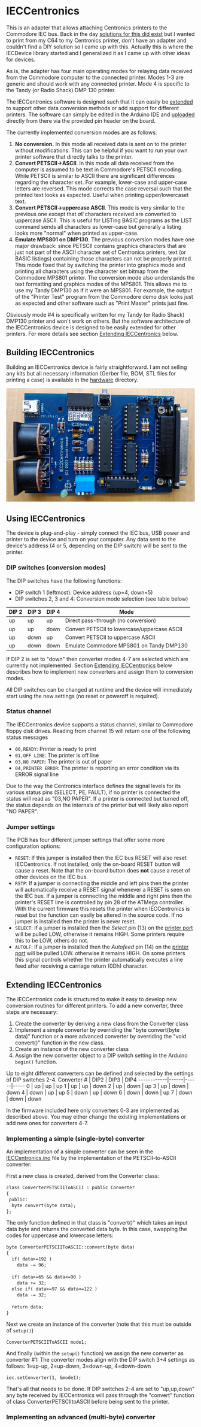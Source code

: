 # IECCentronics

This is an adapter that allows attaching Centronics printers to the Commodore IEC bus.
Back in the day [solutions for this did exist](https://www.youtube.com/watch?v=g8cB98p5IS4) but
I wanted to print from my C64 to my Centronics printer, don't have an adapter and couldn't find 
a DIY solution so I came up with this. Actually this is where the IECDevice library started and
I generalized it as I came up with other ideas for devices.

As is, the adapter has four main operating modes for relaying data received from the Commodore 
computer to the connected printer. Modes 1-3 are generic and should work with any connected printer.
Mode 4 is specific to the Tandy (or Radio Shack) DMP 130 printer.

The IECCentronics software is designed such that it can easily be [extended](#extending-ieccentronics)
to support other data conversion methods or add support for different printers. The software
can simply be edited in the Arduino IDE and [uploaded](hardware/README.md#uploading-the-firmware) 
directly from there via the provided pin header on the board.

The currently implemented conversion modes are as follows:
1) **No conversion.** In this mode all received data is sent on to the printer without modifications.
This can be helpful if you want to run your own printer software that directly talks to the printer.
2) **Convert PETSCII->ASCII**. In this mode all data received from the computer is assumed to be text 
in Commodore's PETSCII encoding. While PETSCII is similar to ASCII there are significant differences 
regarding the character set. For example, lower-case and upper-case letters are reversed. This mode
corrects the case reversal such that the printed text looks as expected. Useful when printing
upper/lowercaset text.
3) **Convert PETSCII->uppercase ASCII**. This mode is very similar to the previous one except that
*all* characters received are converted to uppercase ASCII. This is useful for LISTing BASIC programs
as the LIST command sends all characters as lower-case but generally a listing looks more "normal"
when printed as upper-case.
4) **Emulate MPS801 on DMP130**. The previous conversion modes have one major drawback: since PETSCII
contains graphics characters that are just not part of the ASCII character set of Centronics printers,
text (or BASIC listings) containing those characters can not be properly printed. This mode fixed that
by switching the printer into graphics mode and printing all characters using the character set bitmap
from the Commodore MPS801 printer. The conversion mode also understands the text formatting and graphics
modes of the MPS801. This allows me to use my Tandy DMP130 as if it were an MPS801. For example, 
the output of the "Printer Test" program from the Commodore demo disk looks just as expected and other
software such as "Print Master" prints just fine.

Obviously mode #4 is specifically written for my Tandy (or Radio Shack) DMP130 printer and won't work
on others. But the software architecture of the IECCentronics device is designed to be easily extended
for other printers. For more details see section [Extending IECCentronics](#extending-ieccentronics) below.
  
## Building IECCentronics

Building an IECCentronics device is fairly straightforward. I am not selling any kits but all
necessary information (Gerber file, BOM, STL files for printing a case) is available in the
[hardware](hardware) directory.

![IECCentronics](pictures/pcb.jpg)

## Using IECCentronics

The device is plug-and-play - simply connect the IEC bus, USB power and printer to the device
and turn on your computer. Any data sent to the device's address (4 or 5, depending on the DIP
switch) will be sent to the printer. 

### DIP switches (conversion modes)

The DIP switches have the following functions:

- DIP switch 1 (leftmost): Device address (up=4, down=5)
- DIP switches 2, 3 and 4: Conversion mode selection (see table below)
  
DIP 2 | DIP 3 | DIP 4 | Mode
------|-------|-------|-----
up    | up    | up    | Direct pass-through (no conversion)
up    | up    | down  | Convert PETSCII to lowercase/uppercase ASCII
up    | down  | up    | Convert PETSCII to uppercase ASCII
up    | down  | down  | Emulate Commodore MPS801 on Tandy DMP130

If DIP 2 is set to "down" then converter modes 4-7 are selected which are currently
not implemented. Section [Extending IECCentronics](#extending-ieccentronics) below describes
how to implement new converters and assign them to conversion modes.

All DIP switches can be changed at runtime and the device will immediately start using the new 
settings (no reset or poweroff is required).

### Status channel

The IECCentronics device supports a status channel, similar to Commodore floppy disk drives. 
Reading from channel 15 will return one of the following status messages
- `00,READY`: Printer is ready to print
- `01,OFF LINE`: The printer is off line
- `03,NO PAPER`: The printer is out of paper
- `04,PRINTER ERROR`: The printer is reporting an error condition via its ERROR signal line

Due to the way the Centronics interface defines the signal levels for its various status pins
(SELECT, PE, FAULT), if no printer is connected the status will read as "03,NO PAPER". If a
printer is connected but turned off, the status depends on the internals of the printer but
will likely also report "NO PAPER".

### Jumper settings

The PCB has four different jumper settings that offer some more configuration options:
- `RESET`: If this jumper is installed then the IEC bus RESET will also reset IECCentronics.
  If not installed, only the on-board RESET button will cause a reset. Note that the on-board
  button does **not** cause a reset of other devices on the IEC bus.
- `RSTP`: If a jumper is connecting the middle and left pins then the printer will automatically
  receive a RESET signal whenever a RESET is seen on the IEC bus. If a jumper is connecting the
  middle and right pins then the printer's RESET line is controlled by pin 28 of the ATMega
  controller. With the current firmware this resets the printer when IECCentronics is reset but
  the function can easily be altered in the source code. If no jumper is installed then the
  printer is never reset.
- `SELECT`: If a jumper is installed then the *Select* pin (13) on the [printer port](https://www.lammertbies.nl/comm/cable/parallel) will be pulled LOW,
  otherwise it remains HIGH. Some printers require this to be LOW, others do not.
- `AUTOLF`: If a jumper is installed then the *Autofeed* pin (14) on the [printer port](https://www.lammertbies.nl/comm/cable/parallel) will be pulled LOW.
  otherwise it remains HIGH. On some printers this signal controls whether the printer automatically executes a line feed
  after receiving a carriage return (0Dh) character.

## Extending IECCentronics

The IECCentronics code is structured to make it easy to develop new conversion routines
for different printers. To add a new converter, three steps are necessary:
1) Create the converter by deriving a new class from the Converter class
2) Implement a simple converter by overriding the "byte convert(byte data)" function
   or a more advanced converter by overriding the "void convert()" function in the new class.
3) Create an instance of the new converter class
4) Assign the new converter object to a DIP switch setting in the Arduino `begin()` function.

Up to eight different converters can be defined and selected by the settings of DIP switches 2-4.
Converter # | DIP2 | DIP3 | DIP4
------------|------|------|-----
0           | up   | up   | up
1           | up   | up   | down
2           | up   | down | up
3           | up   | down | down
4           | down | up   | up
5           | down | up   |   down
6           | down | down | up
7           | down | down | down

In the firmware included here only converters 0-3 are implemented as described above. You may either
change the existing implementations or add new ones for converters 4-7.

### Implementing a simple (single-byte) converter

An implementation of a simple converter can be seen in the [IECCentronics.ino](IECCentronics.ino) file
by the implementation of the PETSCII-to-ASCII converter:

First a new class is created, derived from the Converter class:
```
class ConverterPETSCIIToASCII : public Converter
{
 public:
  byte convert(byte data);
};
```

The only function defined in that class is "convert()" which takes an input data byte and
returns the converted data byte. In this case, swapping the codes for uppercase and lowercase letters:

```
byte ConverterPETSCIIToASCII::convert(byte data)
{
  if( data>=192 ) 
    data -= 96;

  if( data>=65 && data<=90 )
    data += 32;
  else if( data>=97 && data<=122 )
    data -= 32;
  
  return data;
}
```

Next we create an instance of the converter (note that this must be outside of `setup()`)
```
ConverterPETSCIIToASCII mode1;
```

And finally (within the `setup()` function) we assign the new converter as converter #1:
The converter modes align with the DIP switch 3+4 settings as follows: 1=up-up, 2=up-down, 3=down-up, 4=down-down
```
iec.setConverter(1, &mode1);
```

That's all that needs to be done. If DIP switches 2-4 are set to "up,up,down" any byte
received by IECCentronics will pass through the "convert" function of class ConverterPETSCIItoASCII 
before being sent to the printer.

### Implementing an advanced (multi-byte) converter
